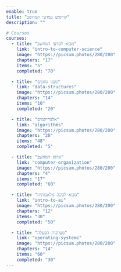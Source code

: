 ```yaml
---
enable: true
title: "קורסים במדעי המחשב"
description: ""

# Courses
courses:
  - title: "מבוא למדעי המחשב"
    link: "intro-to-computer-science"
    image: "https://picsum.photos/280/200"
    chapters: "17"
    items: "5"
    completed: "70"

  - title: "מבני נתונים"
    link: "data-structures"
    image: "https://picsum.photos/280/200"
    chapters: "14"
    items: "10"
    completed: "20"

  - title: "אלגוריתמים"
    link: "algorithms"
    image: "https://picsum.photos/280/200"
    chapters: "20"
    items: "48"
    completed: "5"

  - title: "ארגון המחשב"
    link: "computer-organization"
    image: "https://picsum.photos/280/200"
    chapters: "4"
    items: "17"
    completed: "60"

  - title: "מבוא לבינה מלאכותית"
    link: "intro-to-ai"
    image: "https://picsum.photos/280/200"
    chapters: "12"
    items: "30"
    completed: "50"

  - title: "מערכות הפעלה"
    link: "operating-systems"
    image: "https://picsum.photos/280/200"
    chapters: "14"
    items: "60"
    completed: "30"
---
```

